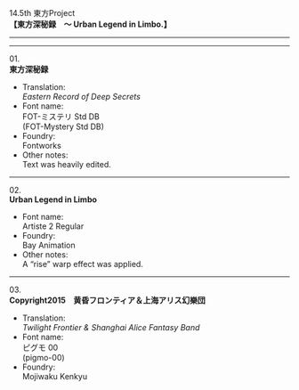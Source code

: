 14.5th 東方Project  
**【東方深秘録　～ Urban Legend in Limbo.】**

---  
---

01\.  
**東方深秘録**
  - Translation:  
*Eastern Record of Deep Secrets*
  - Font name:  
FOT-ミステリ Std DB  
(FOT-Mystery Std DB)
  - Foundry:  
Fontworks
  - Other notes:  
Text was heavily edited.

---

02\.  
**Urban Legend in Limbo**
  - Font name:  
Artiste 2 Regular
  - Foundry:  
Bay Animation
  - Other notes:  
A “rise” warp effect was applied.

---

03\.  
**Copyright2015　黄昏フロンティア＆上海アリス幻樂団**
  - Translation:  
*Twilight Frontier & Shanghai Alice Fantasy Band*
  - Font name:  
ピグモ 00  
(pigmo-00)
  - Foundry:  
Mojiwaku Kenkyu
